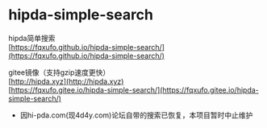 # hipda-simple-search
hipda简单搜索  
[https://fqxufo.github.io/hipda-simple-search/](https://fqxufo.github.io/hipda-simple-search/)

gitee镜像（支持gzip速度更快）  
[http://hipda.xyz](http://hipda.xyz)  
[https://fqxufo.gitee.io/hipda-simple-search/](https://fqxufo.gitee.io/hipda-simple-search/)


+ 因hi-pda.com(现4d4y.com)论坛自带的搜索已恢复，本项目暂时中止维护
